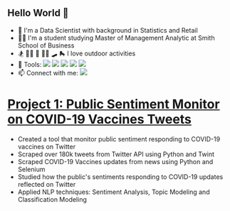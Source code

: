 ## Hello World 👋
- :robot: I'm a Data Scientist with background in Statistics and Retail
- :woman_technologist: I'm a student studying Master of Management Analytic at Smith School of Business
- :snowboarder: :surfing_woman: :diving_mask: :climbing_woman: :skateboard: :roller_skate: I love outdoor activities
- :school_satchel: Tools: <img src="https://img.shields.io/badge/Python-3776AB?style=for-the-badge&logo=python&logoColor=white" /> <img src="https://img.shields.io/badge/TensorFlow-FF6F00?style=for-the-badge&logo=TensorFlow&logoColor=white" /> <img src="https://img.shields.io/badge/scikit_learn-F7931E?style=for-the-badge&logo=scikit-learn&logoColor=white" /> <img src="https://img.shields.io/badge/MySQL-00000F?style=for-the-badge&logo=mysql&logoColor=white" /> <img src="https://img.shields.io/badge/R-276DC3?style=for-the-badge&logo=r&logoColor=white" />
- 📫 Connect with me: <a href="https://www.linkedin.com/in/rachelchenjf">
    <img src="https://img.shields.io/badge/linkedin-%230077B5.svg?&style=for-the-badge&logo=linkedin&logoColor=white" />

    
    
# [Project 1: Public Sentiment Monitor on COVID-19 Vaccines Tweets](https://github.com/rachel-jfc/Public-Sentiment-Monitor-on-COVID-19-Vaccines-Tweets)
* Created a tool that monitor public sentiment responding to COVID-19 vaccines on Twitter
* Scraped over 180k tweets from Twitter API using Python and Twint
* Scraped COVID-19 Vaccines updates from news using Python and Selenium
* Studied how the public's sentiments responding to COVID-19 updates reflected on Twitter
* Applied NLP techniques: Sentiment Analysis, Topic Modeling and Classification Modeling




